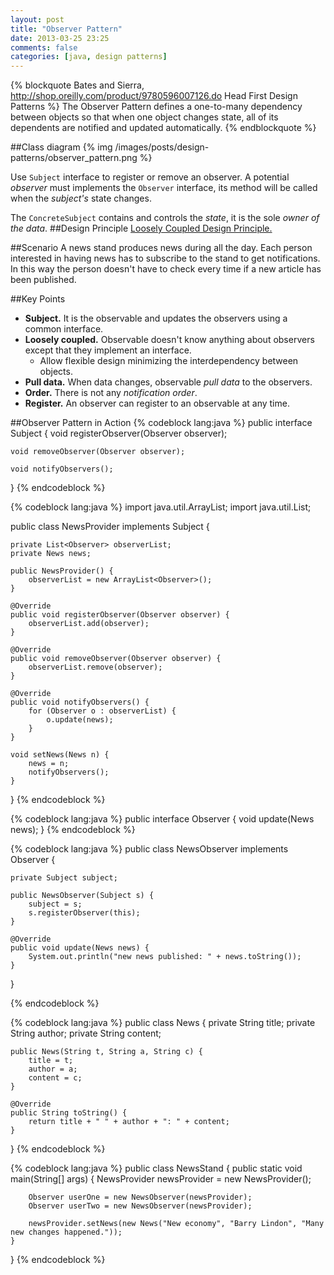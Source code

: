 ```yaml
---
layout: post
title: "Observer Pattern"
date: 2013-03-25 23:25
comments: false
categories: [java, design patterns]
---
```

{% blockquote Bates and Sierra, http://shop.oreilly.com/product/9780596007126.do Head First Design Patterns %}
The Observer Pattern defines a one-to-many dependency between objects so that when one object changes state, all of its dependents are notified and updated automatically.
{% endblockquote %}
<!-- more -->

##Class diagram
{% img /images/posts/design-patterns/observer_pattern.png %}

Use `Subject` interface to register or remove an observer. A potential _observer_ must implements the `Observer` interface, its method will be called when the _subject's_ state changes.

The `ConcreteSubject` contains and controls the _state_, it is the sole _owner of the data_.
##Design Principle
[Loosely Coupled Design Principle.](/oo-design-principles/index.html#loosely_coupled_principle)

##Scenario
A news stand produces news during all the day. Each person interested in having news has to subscribe to the stand to get notifications. In this way the person doesn't have to check every time if a new article has been published.

##Key Points

* __Subject.__ It is the observable and updates the observers using a common interface.
* __Loosely coupled.__ Observable doesn't know anything about observers except that they implement an interface.
	* Allow flexible design minimizing the interdependency between objects.
* __Pull data.__ When data changes, observable _pull data_ to the observers.
* __Order.__ There is not any _notification order_.
* __Register.__ An  observer can register to an observable at any time.

##Observer Pattern in Action
{% codeblock lang:java %}
public interface Subject {
	void registerObserver(Observer observer);

	void removeObserver(Observer observer);

	void notifyObservers();
}
{% endcodeblock %}

{% codeblock lang:java %}
import java.util.ArrayList;
import java.util.List;

public class NewsProvider implements Subject {

	private List<Observer> observerList;
	private News news;

	public NewsProvider() {
		observerList = new ArrayList<Observer>();
	}

	@Override
	public void registerObserver(Observer observer) {
		observerList.add(observer);
	}

	@Override
	public void removeObserver(Observer observer) {
		observerList.remove(observer);
	}

	@Override
	public void notifyObservers() {
		for (Observer o : observerList) {
			o.update(news);
		}
	}

	void setNews(News n) {
		news = n;
		notifyObservers();
	}
}
{% endcodeblock %}

{% codeblock lang:java %}
public interface Observer {
    void update(News news);
}
{% endcodeblock %}

{% codeblock lang:java %}
public class NewsObserver implements Observer {

	private Subject subject;

	public NewsObserver(Subject s) {
		subject = s;
		s.registerObserver(this);
    }

	@Override
	public void update(News news) {
		System.out.println("new news published: " + news.toString());
	}
}

{% endcodeblock %}

{% codeblock lang:java %}
public class News {
	private String title;
	private String author;
	private String content;

	public News(String t, String a, String c) {
		title = t;
		author = a;
		content = c;
	}

	@Override
	public String toString() {
		return title + " " + author + ": " + content;
	}
}
{% endcodeblock %}

{% codeblock lang:java %}
public class NewsStand {
	public static void main(String[] args) {
		NewsProvider newsProvider = new NewsProvider();

		Observer userOne = new NewsObserver(newsProvider);
		Observer userTwo = new NewsObserver(newsProvider);

		newsProvider.setNews(new News("New economy", "Barry Lindon", "Many new changes happened."));
	}
}
{% endcodeblock %}
